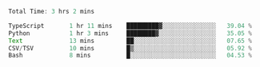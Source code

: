 <!--START_SECTION:waka-->

```typescript
Total Time: 3 hrs 2 mins

TypeScript       1 hr 11 mins    █████████▓░░░░░░░░░░░░░░░   39.04 %
Python           1 hr 3 mins     ████████▓░░░░░░░░░░░░░░░░   35.05 %
Text             13 mins         ██░░░░░░░░░░░░░░░░░░░░░░░   07.65 %
CSV/TSV          10 mins         █▒░░░░░░░░░░░░░░░░░░░░░░░   05.92 %
Bash             8 mins          █░░░░░░░░░░░░░░░░░░░░░░░░   04.53 %
```

<!--END_SECTION:waka-->
